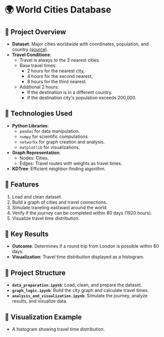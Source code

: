 # 🌍 World Cities Database 

## 📜 Project Overview  
- **Dataset**: Major cities worldwide with coordinates, population, and country ([source](https://www.kaggle.com/datasets/max-mind/world-cities-database)).  
- **Travel Conditions**:  
  - Travel is always to the 3 nearest cities.  
  - Base travel times:  
    - 2 hours for the nearest city,  
    - 4 hours for the second nearest,  
    - 8 hours for the third nearest.  
  - Additional 2 hours:  
    - If the destination is in a different country.  
    - If the destination city's population exceeds 200,000.  

## 🧰 Technologies Used  
- **Python Libraries**:  
  - `pandas` for data manipulation.  
  - `numpy` for scientific computations.  
  - `networkx` for graph creation and analysis.  
  - `matplotlib` for visualizations.  
- **Graph Representation**:  
  - Nodes: Cities.  
  - Edges: Travel routes with weights as travel times.  
- **KDTree**: Efficient neighbor-finding algorithm.  

## 🚀 Features  
1. Load and clean dataset.  
2. Build a graph of cities and travel connections.  
3. Simulate traveling eastward around the world.  
4. Verify if the journey can be completed within 80 days (1920 hours).  
5. Visualize travel time distribution.  

## 🔎 Key Results  
- **Outcome**: Determines if a round trip from London is possible within 80 days.  
- **Visualization**: Travel time distribution displayed as a histogram.  

## 📂 Project Structure  
- **`data_preparation.ipynb`**: Load, clean, and prepare the dataset.  
- **`graph_logic.ipynb`**: Build the city graph and calculate travel times.  
- **`analysis_and_visualization.ipynb`**: Simulate the journey, analyze results, and visualize data.  

## 🎨 Visualization Example  
- A histogram showing travel time distribution.

